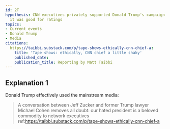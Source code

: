 ```yaml
---
id: 2T
hypothesis: CNN executives privately supported Donald Trump's campaign in 2016, because
  it was good for ratings
topics:
- Current events
- Donald Trump
- Media
citations:
  https://taibbi.substack.com/p/tape-shows-ethically-cnn-chief-a:
    title: 'Tape shows: ethically, CNN chief a little shaky'
    published_date: 
    publication_title: Reporting by Matt Taibbi
---
```

## Explanation 1

Donald Trump effectively used the mainstream media:

> A conversation between Jeff Zucker and former Trump lawyer Michael Cohen removes all doubt: our hated president is a beloved commodity to network executives
> ref:https://taibbi.substack.com/p/tape-shows-ethically-cnn-chief-a
